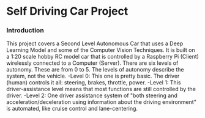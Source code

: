 # Self Driving Car Project
### Introduction
This project covers a Second Level Autonomous Car that uses a Deep Learning Model and some of the Computer Vision Techniques.
It is built on a 1:20 scale hobby RC model car that is controlled by a Raspberry Pi (Client) wirelessly connected to a Computer (Server).
There are six levels of autonomy. These are from 0 to 5. The levels of autonomy describe the system, not the vehicle. 
-Level 0: This one is pretty basic. The driver (human) controls it all: steering, brakes, throttle, power. 
-Level 1: This driver-assistance level means that most functions are still controlled by the driver.
-Level 2: One driver assistance system of "both steering and acceleration/deceleration using information about the driving environment" is           automated, like cruise control and lane-centering. 


